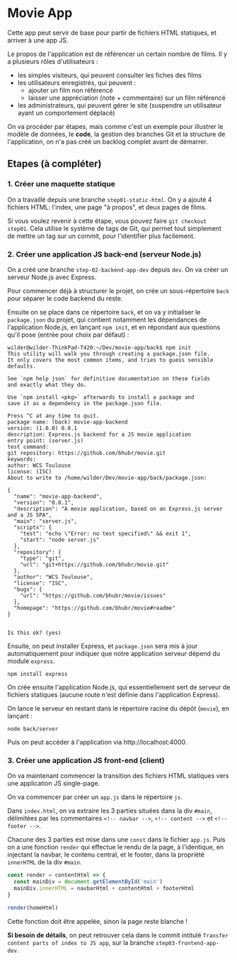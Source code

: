 # Movie App

Cette app peut servir de base pour partir de fichiers HTML statiques, et arriver à une app JS.

Le propos de l'application est de référencer un certain nombre de films. Il y a plusieurs
rôles d'utilisateurs :
* les simples visiteurs, qui peuvent consulter les fiches des films
* les utilisateurs enregistrés, qui peuvent :
    * ajouter un film non référencé
    * laisser une appréciation (note + commentaire) sur un film référencé
* les administrateurs, qui peuvent gérer le site (suspendre un utilisateur ayant un comportement déplacé)

On va procéder par étapes, mais comme c'est un exemple pour illustrer le modèle de données, le **code**,
la gestion des branches Git et la structure de l'application, on n'a pas créé un backlog complet avant de démarrer.

## Etapes (à compléter)

### 1. Créer une maquette statique

On a travaillé depuis une branche `step01-static-html`. On y a ajouté 4 fichiers HTML:
l'index, une page "à propos", et deux pages de films.

Si vous voulez revenir à cette étape, vous pouvez faire `git checkout step01`.
Cela utilise le système de tags de Git, qui permet tout simplement de mettre un tag sur un commit,
pour l'identifier plus facilement.

### 2. Créer une application JS **back-end** (serveur Node.js)

On a créé une branche `step-02-backend-app-dev` depuis `dev`. On va créer un serveur
Node.js avec Express.

Pour commencer déjà à structurer le projet, on crée un sous-répertoire `back` pour
séparer le code backend du reste.

Ensuite on se place dans ce répertoire `back`, et on va y initialiser le `package.json`
du projet, qui contient notamment les dépendances de l'application Node.js, en lançant
`npm init`, et en répondant aux questions qu'il pose (entrée pour choix par défaut) :

    wilder@wilder-ThinkPad-T420:~/Dev/movie-app/back$ npm init
    This utility will walk you through creating a package.json file.
    It only covers the most common items, and tries to guess sensible defaults.

    See `npm help json` for definitive documentation on these fields
    and exactly what they do.

    Use `npm install <pkg>` afterwards to install a package and
    save it as a dependency in the package.json file.

    Press ^C at any time to quit.
    package name: (back) movie-app-backend
    version: (1.0.0) 0.0.1
    description: Express.js backend for a JS movie application
    entry point: (server.js)
    test command:
    git repository: https://github.com/bhubr/movie.git
    keywords:
    author: WCS Toulouse
    license: (ISC)
    About to write to /home/wilder/Dev/movie-app/back/package.json:

    {
      "name": "movie-app-backend",
      "version": "0.0.1",
      "description": "A movie application, based on an Express.js server and a JS SPA",
      "main": "server.js",
      "scripts": {
        "test": "echo \"Error: no test specified\" && exit 1",
        "start": "node server.js"
      },
      "repository": {
        "type": "git",
        "url": "git+https://github.com/bhubr/movie.git"
      },
      "author": "WCS Toulouse",
      "license": "ISC",
      "bugs": {
        "url": "https://github.com/bhubr/movie/issues"
      },
      "homepage": "https://github.com/bhubr/movie#readme"
    }


    Is this ok? (yes)

Ensuite, on peut installer Express, et `package.json` sera mis à jour automatiquement
pour indiquer que notre application serveur dépend du module `express`.

    npm install express

On crée ensuite l'application Node.js, qui essentiellement sert de serveur de fichiers
statiques (aucune route n'est définie dans l'application Express).

On lance le serveur en restant dans le répertoire racine du dépôt (`movie`), en lançant :

    node back/server

Puis on peut accéder à l'application via http://localhost:4000.


### 3. Créer une application JS **front-end** (client)

On va maintenant commencer la transition des fichiers HTML statiques vers une application
JS single-page.

On va commencer par créer un `app.js` dans le répertoire `js`.

Dans `index.html`, on va extraire les 3 parties situées dans la div `#main`, délimitées
par les commentaires `<!-- navbar -->`,  `<!-- content -->` et `<!-- footer -->`.

Chacune des 3 parties est mise dans une `const` dans le fichier `app.js`. Puis on a une
fonction `render` qui effectue le rendu de la page, à l'identique, en injectant la navbar, le contenu
central, et le footer, dans la propriété `innerHTML` de la div `#main`.

```javascript
const render = contentHtml => {
  const mainDiv = document.getElementById('main')
  mainDiv.innerHTML = navbarHtml + contentHtml + footerHtml
}

render(homeHtml)
```

Cette fonction doit être appelée, sinon la page reste blanche !

**Si besoin de détails**, on peut retrouver cela dans le commit intitulé `Transfer content parts of index to JS app`, sur la branche `step03-frontend-app-dev`.
